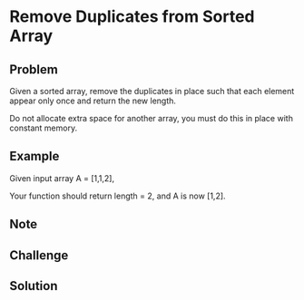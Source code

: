Remove Duplicates from Sorted Array
===



Problem
-------

Given a sorted array, remove the duplicates in place such that each element appear only once and return the new length.

Do not allocate extra space for another array, you must do this in place with constant memory.

Example
-------

Given input array A = [1,1,2],

Your function should return length = 2, and A is now [1,2].

Note
---------

Challenge
---------

Solution
--------

